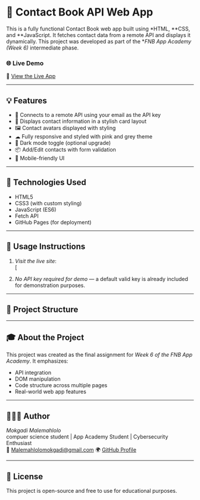 # 📇 Contact Book API Web App

This is a fully functional Contact Book web app built using *HTML, **CSS, and **JavaScript. It fetches contact data from a remote API and displays it dynamically. This project was developed as part of the **FNB App Academy (Week 6)* intermediate phase.

### 🌐 Live Demo

🔗 [View the Live App](https://mokgadi-malemahlolo.github.io/contact-book-api/)

---

## 💡 Features

- 🔌 Connects to a remote API using your email as the API key
- 🧾 Displays contact information in a stylish card layout
- 🖼 Contact avatars displayed with styling
- ☁ Fully responsive and styled with pink and grey theme
- 🌙 Dark mode toggle (optional upgrade)
- 📦 Add/Edit contacts with form validation
- 📱 Mobile-friendly UI

---

## 🧠 Technologies Used

- HTML5
- CSS3 (with custom styling)
- JavaScript (ES6)
- Fetch API
- GitHub Pages (for deployment)

---

## 📲 Usage Instructions

1. *Visit the live site*:  
  [

2. *No API key required for demo* — a default valid key is already included for demonstration purposes.

---

## 📁 Project Structure


---

## 🎓 About the Project

This project was created as the final assignment for *Week 6 of the FNB App Academy*. It emphasizes:

- API integration
- DOM manipulation
- Code structure across multiple pages
- Real-world web app features

---

## 🙋🏽‍♀ Author

*Mokgadi Malemahlolo*  
compuer science student | App Academy Student | Cybersecurity Enthusiast  
📧 Malemahlolomokgadi@gmail.com 
🌍 [GitHub Profile](https://github.com/mokgadi-malemahlolo)

---

## 🚀 License

This project is open-source and free to use for educational purposes.
